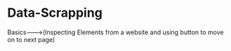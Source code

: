 # Data-Scrapping
Basics--->(Inspecting Elements from a website and using button to move on to next page)

